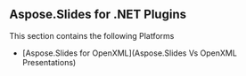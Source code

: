 ## Aspose.Slides for .NET Plugins

This section contains the following Platforms
* [Aspose.Slides for OpenXML](Aspose.Slides Vs OpenXML Presentations)
